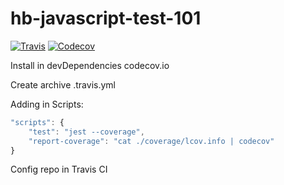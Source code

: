 # hb-javascript-test-101

[![Travis](https://img.shields.io/travis/andres9722/hb-javascript-test-101.svg)](https://travis-ci.org/andres9722/hb-javascript-test-101/)
[![Codecov](https://codecov.io/gh/andres9722/hb-javascript-test-101/branch/master/graph/badge.svg)](https://codecov.io/gh/andres9722/hb-javascript-test-101)

Install in devDependencies codecov.io

Create archive .travis.yml

Adding in Scripts:
```javascript
"scripts": {
    "test": "jest --coverage",
    "report-coverage": "cat ./coverage/lcov.info | codecov"
}
```

Config repo in Travis CI
